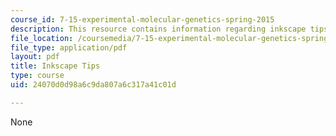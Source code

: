 ```yaml
---
course_id: 7-15-experimental-molecular-genetics-spring-2015
description: This resource contains information regarding inkscape tips.
file_location: /coursemedia/7-15-experimental-molecular-genetics-spring-2015/24070d0d98a6c9da807a6c317a41c01d_MIT7_15S15_Inkscape_tips.pdf
file_type: application/pdf
layout: pdf
title: Inkscape Tips
type: course
uid: 24070d0d98a6c9da807a6c317a41c01d

---
```

None